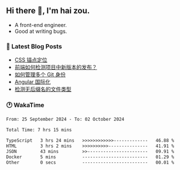 ## Hi there 👋, I'm hai zou.

- A front-end engineer.
- Good at writing bugs.

### 📖 Latest Blog Posts
<!-- BLOG-POST-LIST:START -->
- [CSS 锚点定位](https://blog.izou.top/css/anchor-position/)
- [前端如何检测项目中新版本的发布？](https://blog.izou.top/angular/version-update/)
- [如何管理多个 Git 身份](https://blog.izou.top/git/multi-git-identity/)
- [Angular 国际化](https://blog.izou.top/angular/i18n/)
- [检测无后缀名的文件类型](https://blog.izou.top/js/filetype-check/)
<!-- BLOG-POST-LIST:END -->

### 🕐 WakaTime
<!--START_SECTION:waka-->

```txt
From: 25 September 2024 - To: 02 October 2024

Total Time: 7 hrs 15 mins

TypeScript   3 hrs 24 mins   >>>>>>>>>>>>-------------   46.88 %
HTML         3 hrs 2 mins    >>>>>>>>>>---------------   41.91 %
JSON         43 mins         >>-----------------------   09.91 %
Docker       5 mins          -------------------------   01.29 %
Other        0 secs          -------------------------   00.01 %
```

<!--END_SECTION:waka-->
